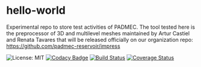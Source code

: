 # hello-world
Experimental repo to store test activities of PADMEC. The tool tested here is the preprocessor of 3D and multilevel meshes maintained by Artur Castiel and Renata Tavares that will be released officially on our organization repo: <https://github.com/padmec-reservoir/impress>

![License: MIT](https://img.shields.io/badge/License-MIT-blue.svg) [![Codacy Badge](https://api.codacy.com/project/badge/Grade/f027adeb6f70403b9259d1210058d12a)](https://www.codacy.com/app/renatattavares/hello-world?utm_source=github.com&amp;utm_medium=referral&amp;utm_content=renatattavares/hello-world&amp;utm_campaign=Badge_Grade) [![Build Status](https://travis-ci.org/renatattavares/hello-world.svg?branch=master)](https://travis-ci.org/renatattavares/hello-world) [![Coverage Status](https://coveralls.io/repos/github/renatattavares/hello-world/badge.svg)](https://coveralls.io/github/renatattavares/hello-world)
